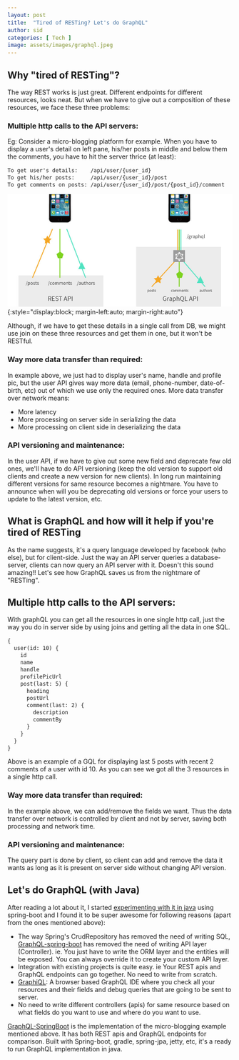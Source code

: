 ```yaml
---
layout: post
title:  "Tired of RESTing? Let's do GraphQL"
author: sid
categories: [ Tech ]
image: assets/images/graphql.jpeg
---
```

## Why "tired of RESTing"?
The way REST works is just great. Different endpoints for different resources, looks neat. But when we have to give out a composition of these resources, we face these three problems:

### Multiple http calls to the API servers:
Eg: Consider a micro-blogging platform for example. When you have to display a user's detail on left pane, his/her posts in middle and below them the comments, you have to hit the server thrice (at least):

```
To get user's details:    /api/user/{user_id}
To get his/her posts:     /api/user/{user_id}/post 
To get comments on posts: /api/user/{user_id}/post/{post_id}/comment
```

![placeholder](/assets/images/graphql-api.jpeg){:style="display:block; margin-left:auto; margin-right:auto"}

Although, if we have to get these details in a single call from DB, we might use join on these three resources and get them in one, but it won't be RESTful.

### Way more data transfer than required:
In example above, we just had to display user's name, handle and profile pic, but the user API gives way more data (email, phone-number, date-of-birth, etc) out of which we use only the required ones. More data transfer over network means:

* More latency
* More processing on server side in serializing the data
* More processing on client side in deserializing the data

### API versioning and maintenance:
In the user API, if we have to give out some new field and deprecate few old ones, we'll have to do API versioning (keep the old version to support old clients and create a new version for new clients). In long run maintaining different versions for same resource becomes a nightmare. You have to announce when will you be deprecating old versions or force your users to update to the latest version, etc.

## What is GraphQL and how will it help if you're tired of RESTing
As the name suggests, it's a query language developed by facebook (who else), but for client-side. Just the way an API server queries a database-server, clients can now query an API server with it. Doesn't this sound amazing!! Let's see how GraphQL saves us from the nightmare of "RESTing".

## Multiple http calls to the API servers:
With graphQL you can get all the resources in one single http call, just the way you do in server side by using joins and getting all the data in one SQL.

```
{
  user(id: 10) {
    id
    name
    handle
    profilePicUrl
    post(last: 5) {
      heading
      postUrl
      comment(last: 2) {
        description
        commentBy
      }                     
    }
  }                
}
```

Above is an example of a GQL for displaying last 5 posts with recent 2 comments of a user with id 10. As you can see we got all the 3 resources in a single http call.

### Way more data transfer than required:
In the example above, we can add/remove the fields we want. Thus the data transfer over network is controlled by client and not by server, saving both processing and network time.

### API versioning and maintenance:
The query part is done by client, so client can add and remove the data it wants as long as it is present on server side without changing API version.

## Let's do GraphQL (with Java)
After reading a lot about it, I started [experimenting with it in java](https://github.com/thekosmix/GraphQL-SpringBoot) using spring-boot and I found it to be super awesome for following reasons (apart from the ones mentioned above):

* The way Spring's CrudRepository has removed the need of writing SQL, [GraphQL-spring-boot](https://github.com/graphql-java-kickstart/graphql-spring-boot) has removed the need of writing API layer (Controller). ie. You just have to write the ORM layer and the entities will be exposed. You can always override it to create your custom API layer.
* Integration with existing projects is quite easy. ie Your REST apis and GraphQL endpoints can go together. No need to write from scratch.
* [GraphiQL](https://graphql.org/swapi-graphql/): A browser based GraphQL IDE where you check all your resources and their fields and debug queries that are going to be sent to server.
* No need to write different controllers (apis) for same resource based on what fields do you want to use and where do you want to use.

[GraphQL-SpringBoot](https://github.com/thekosmix/GraphQL-SpringBoot) is the implementation of the micro-blogging example mentioned above. It has both REST apis and GraphQL endpoints for comparison. Built with Spring-boot, gradle, spring-jpa, jetty, etc, it's a ready to run GraphQL implementation in java.
